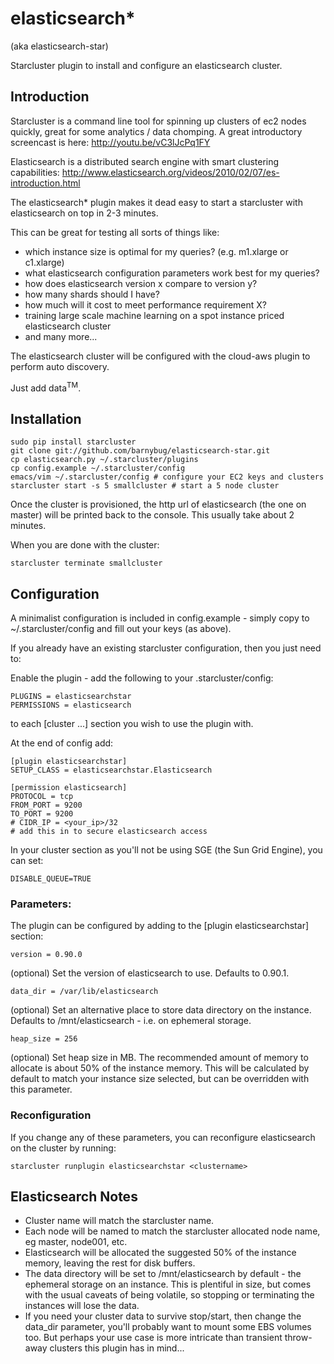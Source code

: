 elasticsearch*
==============
(aka elasticsearch-star)

Starcluster plugin to install and configure an elasticsearch cluster.

Introduction
------------

Starcluster is a command line tool for spinning up clusters of ec2 nodes quickly, great for some
analytics / data chomping. A great introductory screencast is here:
<http://youtu.be/vC3lJcPq1FY>

Elasticsearch is a distributed search engine with smart clustering capabilities:
<http://www.elasticsearch.org/videos/2010/02/07/es-introduction.html>

The elasticsearch* plugin makes it dead easy to start a starcluster with elasticsearch on top
in 2-3 minutes.

This can be great for testing all sorts of things like:

- which instance size is optimal for my queries? (e.g. m1.xlarge or c1.xlarge)
- what elasticsearch configuration parameters work best for my queries?
- how does elasticsearch version x compare to version y?
- how many shards should I have?
- how much will it cost to meet performance requirement X?
- training large scale machine learning on a spot instance priced elasticsearch cluster
- and many more...

The elasticsearch cluster will be configured with the cloud-aws plugin to
perform auto discovery.

Just add data<sup>TM</sup>.

Installation
------------

    sudo pip install starcluster
    git clone git://github.com/barnybug/elasticsearch-star.git
    cp elasticsearch.py ~/.starcluster/plugins
    cp config.example ~/.starcluster/config
    emacs/vim ~/.starcluster/config # configure your EC2 keys and clusters
    starcluster start -s 5 smallcluster # start a 5 node cluster

Once the cluster is provisioned, the http url of elasticsearch (the one on master) will be printed
back to the console. This usually take about 2 minutes.

When you are done with the cluster:

    starcluster terminate smallcluster

Configuration
-------------

A minimalist configuration is included in config.example - simply copy to ~/.starcluster/config
and fill out your keys (as above).

If you already have an existing starcluster configuration, then you just need to:

Enable the plugin - add the following to your .starcluster/config:

    PLUGINS = elasticsearchstar
    PERMISSIONS = elasticsearch

to each [cluster ...] section you wish to use the plugin with.

At the end of config add:

    [plugin elasticsearchstar]
    SETUP_CLASS = elasticsearchstar.Elasticsearch

    [permission elasticsearch]
    PROTOCOL = tcp
    FROM_PORT = 9200
    TO_PORT = 9200
    # CIDR_IP = <your_ip>/32
    # add this in to secure elasticsearch access

In your cluster section as you'll not be using SGE (the Sun
Grid Engine), you can set:

    DISABLE_QUEUE=TRUE
    
### Parameters:

The plugin can be configured by adding to the [plugin elasticsearchstar] section:

    version = 0.90.0
(optional) Set the version of elasticsearch to use. Defaults to 0.90.1.

    data_dir = /var/lib/elasticsearch
(optional) Set an alternative place to store data directory on the instance.
Defaults to /mnt/elasticsearch - i.e. on ephemeral storage.

    heap_size = 256
(optional) Set heap size in MB. The recommended amount of memory to allocate is
about 50% of the instance memory. This will be calculated by default to match
your instance size selected, but can be overridden with this parameter.

### Reconfiguration

If you change any of these parameters, you can reconfigure elasticsearch on the cluster by running:

    starcluster runplugin elasticsearchstar <clustername>


Elasticsearch Notes
-------------------

- Cluster name will match the starcluster name.
- Each node will be named to match the starcluster allocated node name, eg
  master, node001, etc.
- Elasticsearch will be allocated the suggested 50% of the instance memory,
  leaving the rest for disk buffers.
- The data directory will be set to /mnt/elasticsearch by default - the
  ephemeral storage on an instance. This is plentiful in size, but comes with
  the usual caveats of being volatile, so stopping or terminating the instances
  will lose the data.
- If you need your cluster data to survive stop/start, then change the data_dir
  parameter, you'll probably want to mount some EBS volumes too. But perhaps
  your use case is more intricate than transient throw-away clusters this plugin
  has in mind...
  

